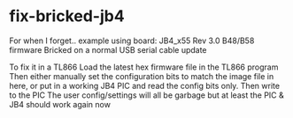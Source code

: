 # fix-bricked-jb4

For when I forget..
example using board: JB4_x55 Rev 3.0
B48/B58 firmware
Bricked on a normal USB serial cable update

To fix it in a TL866
Load the latest hex firmware file in the TL866 program
Then either manually set the configuration bits to match the image file in here, or put in a working JB4 PIC and read the config bits only.
Then write to the PIC
The user config/settings will all be garbage but at least the PIC & JB4 should work again now
